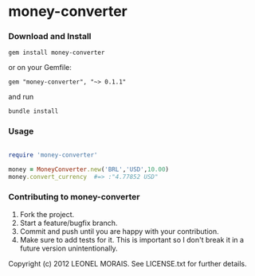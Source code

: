 # money-converter

### Download and Install
```
gem install money-converter
```

or on your Gemfile:
```
gem "money-converter", "~> 0.1.1"
```

and run
```
bundle install
```


### Usage

```ruby

require 'money-converter'

money = MoneyConverter.new('BRL','USD',10.00)
money.convert_currency  #=> :"4.77852 USD"

```


### Contributing to money-converter
 
1. Fork the project.
2. Start a feature/bugfix branch.
3. Commit and push until you are happy with your contribution.
4. Make sure to add tests for it. This is important so I don't break it in a future version unintentionally.


Copyright (c) 2012 LEONEL MORAIS. See LICENSE.txt for
further details.

